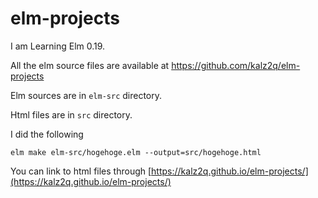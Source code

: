# elm-projects
I am Learning Elm 0.19.

All the elm source files are available at https://github.com/kalz2q/elm-projects

Elm sources are in `elm-src` directory.

Html files are in `src` directory.

I did the following
```
elm make elm-src/hogehoge.elm --output=src/hogehoge.html
```
You can link to html files through
[https://kalz2q.github.io/elm-projects/](https://kalz2q.github.io/elm-projects/) 


